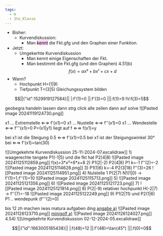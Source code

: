 ```yaml
---
tags:
  - m
  - 3te_Klasse
---
```

- Bisher: 
	- Kurvendiskussion: 
		- Man <mark style="background: #FFB8EBA6;">kennt</mark> die Fkt.gfg und den Graphen einer Funktion.
- Jetzt:
	- Umgekerhte Kurvendiskussion
		- Man kennt einige Eigenschaften der Fkt.
		- Man bestimmt die Fkt.gfg (und den Graphen)
4.51)b)
$$f(x)=ax³+bx¹+cx+d$$
- Wann?
	- Hochpunkt H=(1|9)
	- Tiefpunkt T=(3|5)
Gleichungssystem bilden
```math
||{"id":1529919127584}||

|:f'(1)=0
||:f'(3)=0
|||:f(1)=9
IV:f(3)=5
```
geobegra handeln lassen
dann strg click alle zeilen dann auf solve
![[Pasted image 20241119124730.png]]

x1 ... Extremstelle ⇐⇒ f'(x1)=0
x1 ... Nustelle ⇐⇒ f''(x1)=0
x1 ... Wendestelle ⇐⇒ f'''(x1)=0
P=(x1|y1) liegt auf f ⇐⇒ f(x1)=y

bei x1 ist die Steigung 0.5 ⇐⇒ f'(x1)=0.5
bei x1 ist der Steigungswinkel 30° bei ⇐⇒ f'(x1)=tan(30)

![[Umgekehrte Kurvendiskussion 25-11-2024-07.excalidraw]]
1)
waagerechte tangete P1(-1|5) und die fkt hat P2(4|8)
![[Pasted image 20241125112859.png]]
f(x)=3\*x²+6\*x+8
2)
P1(2|-2)
P2(4|8)
P1 k=-1
f''(2)=-2
![[Pasted image 20241125114628.png]]
3)
P1(1|6)
k=-4
P2(3|18) f''(3)=26
![[Pasted image 20241125114951.png]]
4)
Nulstelle 1
P(2|7)
N1(1|0) → f'(1)=1,f''(1)=10
![[Pasted image 20241125115713.png]]
5)
![[Pasted image 20241125121356.png]]
6)
![[Pasted image 20241125121723.png]]
7)
![[Pasted image 20241125121914.png]]
8)
P(2|-9)
relativer hochpunkt H(-2|7) → f''(7)=-18
![[Pasted image 20241125122249.png]]
9)
P1(2|11) und P2(1|6) P1 .. wendepunk (f'''(2)=0) 

bis 12 zh machen
iwas matura aufgaben ding
[angabe a)](https://aufgabenpool.at/amn/teilb1/300/Armageddon.pdf)
![[Pasted image 20241126123710.png]]
[minigolf a)](https://aufgabenpool.at/amn/teilb1/376/Minigolf.pdf)
![[Pasted image 20241126124027.png]]
4.54)
![[Umgekehrte Kurvendiskussion 02-12-2024-05.excalidraw]]
```math
||{"id":1663005185438}||

|:f(48)=12
||:f'(48)=\tan(45°)
|||:f(0)=0
```
